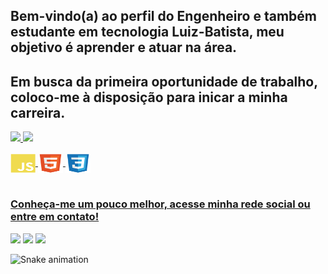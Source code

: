 ## Bem-vindo(a) ao perfil do Engenheiro e também estudante em tecnologia Luiz-Batista, meu objetivo é aprender e atuar na área.
## Em busca da primeira oportunidade de trabalho, coloco-me à disposição para inicar a minha carreira.

<div>
  <a href="https://github.com/Luiz-Batista">
  <img height="180em" src="https://github-readme-stats.vercel.app/api?username=Luiz-Batista&show_icons=true&theme=tokyonight&include_all_commits=true&count_private=true"/>
  <img height="180em" src="https://github-readme-stats.vercel.app/api/top-langs/?username=Luiz-Batista&layout=compact&langs_count=6&theme=tokyonight"/>
</div>
<div style="display: inline_block"><br>
  <img align="center" alt="Js" height="30" width="40" src="https://raw.githubusercontent.com/devicons/devicon/master/icons/javascript/javascript-plain.svg">
  <img align="center" alt="HTML" height="30" width="40" src="https://raw.githubusercontent.com/devicons/devicon/master/icons/html5/html5-original.svg">
  <img align="center" alt="CSS" height="30" width="40" src="https://raw.githubusercontent.com/devicons/devicon/master/icons/css3/css3-original.svg">
</div>
 
 <br>
 
  ### Conheça-me um pouco melhor, acesse minha rede social ou entre em contato!
 
<div> 
  <a href="https://www.linkedin.com/in/luizotavio-rocha/" target="_blank"><img src="https://img.shields.io/badge/-LinkedIn-%230077B5?style=for-the-badge&logo=linkedin&logoColor=white" target="_blank"></a>
  <a href = "mailto:luiz.batistarocha@gmail.com"><img src="https://img.shields.io/badge/-Gmail-%23333?style=for-the-badge&logo=gmail&logoColor=white" target="_blank"></a>
  <a href="https://www.instagram.com/luiz_otavio.batista/" target="_blank"><img src="https://img.shields.io/badge/-Instagram-%23E4405F?style=for-the-badge&logo=instagram&logoColor=white" target="_blank"></a>
   
 
  ![Snake animation](https://github.com/Luiz-Batista/Luiz-Batista/blob/output/github-contribution-grid-snake.svg)

</div>
